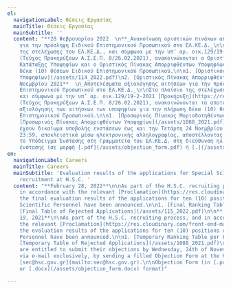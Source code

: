 ```yaml
---
el:
  navigationLabel: Θέσεις Εργασίας
  mainTitle: Θέσεις Εργασίας
  mainSubtitle: ''
  content: "**28 Φεβρουαρίου 2022  \n**_Ανακοίνωση οριστικών πινάκων αποτελεσμάτων
    για την πρόσληψη Ειδικού Επιστημονικού Προσωπικού στο ΕΛ.ΚΕ.Δ._\n\nΣτο πλαίσιο
    της στελέχωσης του ΕΛ.ΚΕ.Δ., και σύμφωνα με την υπ’ αρ. οικ.129/19-2-2021 [Προκήρυξη](https://res.cloudinary.com/front-end-matters/image/upload/v1614419555/hellenic-space-center/%CE%A0%CF%81%CE%BF%CE%BA%CE%AE%CF%81%CF%85%CE%BE%CE%B7.pdf)
    (Τεύχος Προκηρύξεων Α.Σ.Ε.Π. 8/26.02.2021), ανακοινώνονται ο Οριστικός Πίνακας
    Κατάταξης Υποψηφίων και ο Οριστικός Πίνακας Απορριφθέντων Υποψηφίων, για την πλήρωση
    δέκα (10) θέσεων Ειδικού Επιστημονικού Προσωπικού.\n\n1. [Οριστικός Πίνακας Κατάταξης
    Υποψηφίων](/assets/114_2022.pdf)\n2. [Οριστικός Πίνακας Απορριφθέντων Υποψηφίων](/assets/115_2022.pdf)\n\n**19
    Νοεμβρίου 2021**  \n_Αποτελέσματα αξιολόγησης αιτήσεων για την πρόσληψη Ειδικού
    Επιστημονικού Προσωπικού στο ΕΛ.ΚΕ.Δ._\n\nΣτο πλαίσιο της στελέχωσης του ΕΛ.ΚΕ.Δ.,
    και σύμφωνα με την υπ’ αρ. οικ.129/19-2-2021 [Προκήρυξη](https://res.cloudinary.com/front-end-matters/image/upload/v1614419555/hellenic-space-center/%CE%A0%CF%81%CE%BF%CE%BA%CE%AE%CF%81%CF%85%CE%BE%CE%B7.pdf)
    (Τεύχος Προκηρύξεων Α.Σ.Ε.Π. 8/26.02.2021), ανακοινώνονται τα αποτελέσματα της
    αξιολόγησης των αιτήσεων των υποψηφίων για την πλήρωση δέκα (10) θέσεων Ειδικού
    Επιστημονικού Προσωπικού.\n\n1. [Προσωρινός Πίνακας Μοριοδοτηθέντων Υποψηφίων](/assets/1087_2021.pdf)\n2.
    [Προσωρινός Πίνακας Απορριφθέντων Υποψηφίων](/assets/1088_2021.pdf)\n\nΟι υποψήφιοι
    έχουν δικαίωμα υποβολής ενστάσεων έως και την Τετάρτη 24 Νοεμβρίου 2021, ως τις
    23:59, αποκλειστικά μέσω ηλεκτρονικής αλληλογραφίας, αποστέλλοντας συμπληρωμένο
    το Υπόδειγμα Ένστασης στη Γραμματεία του ΕΛ.ΚΕ.Δ. στη διεύθυνση ηλ. ταχ. [sec@hsc.gov.gr](mailto:sec@hsc.gov.gr).\n\nΥπόδειγμα
    ένστασης (σε μορφή [.pdf](/assets/objection_form.pdf) ή [.](/assets/_.docx)[docx](/assets/objection_form.docx))"
en:
  navigationLabel: Careers
  mainTitle: Careers
  mainSubtitle: 'Evaluation results of the applications for Special Scientific Personnel
    recruitment at H.S.C. '
  content: "**February 28, 2022**\n\nAs part of the H.S.C. recruiting process, and
    in accordance with the relevant [Proclamation](https://res.cloudinary.com/front-end-matters/image/upload/v1614419555/hellenic-space-center/%CE%A0%CF%81%CE%BF%CE%BA%CE%AE%CF%81%CF%85%CE%BE%CE%B7.pdf),
    the final evaluation results of the applications for ten (10) positions of Special
    Scientific Personnel have been announced.\n\n1. [Final Ranking Table per Position](/assets/114_2022.pdf)\n2.
    [Final Table of Rejected Applications](/assets/115_2022.pdf)\n\n**  \nNovember
    19, 2021**\n\nAs part of the H.S.C. recruiting process, and in accordance with
    the relevant [Proclamation](https://res.cloudinary.com/front-end-matters/image/upload/v1614419555/hellenic-space-center/%CE%A0%CF%81%CE%BF%CE%BA%CE%AE%CF%81%CF%85%CE%BE%CE%B7.pdf),
    the evaluation results of the applications for ten (10) positions of Special Scientific
    Personnel have been announced.\n\n1. [Temporary Ranking Table per Position](/assets/1087_2021.pdf)\n2.
    [Temporary Table of Rejected Applications](/assets/1088_2021.pdf)\n\nApplicants
    are entitled to submit their objections by Wednesday, 24th of November 2021, 23:59,
    via e-mail exclusively, by sending a filled Objection Form at the H.S.C. Secretariat,
    [sec@hsc.gov.gr](mailto:sec@hsc.gov.gr).\n\nObjection Form (in [.pdf](/assets/objection_form.pdf)
    or [.docx](/assets/objection_form.docx) format)"

---
```

